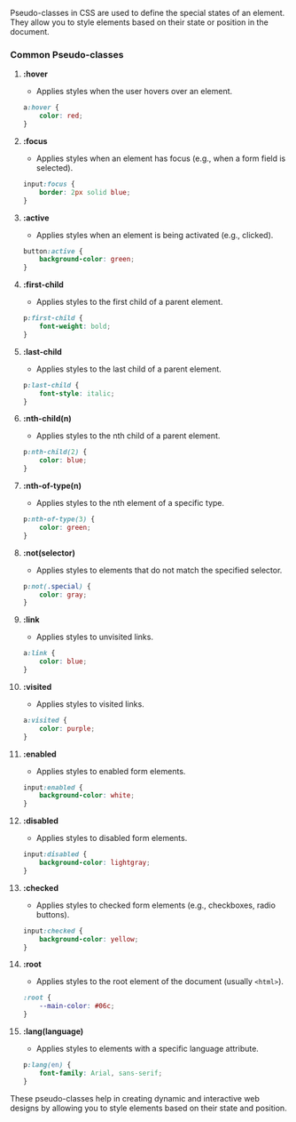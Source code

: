 Pseudo-classes in CSS are used to define the special states of an element. They allow you to style elements based on their state or position in the document.

### Common Pseudo-classes

1. **:hover**
   - Applies styles when the user hovers over an element.
   ```css
   a:hover {
       color: red;
   }
   ```

2. **:focus**
   - Applies styles when an element has focus (e.g., when a form field is selected).
   ```css
   input:focus {
       border: 2px solid blue;
   }
   ```

3. **:active**
   - Applies styles when an element is being activated (e.g., clicked).
   ```css
   button:active {
       background-color: green;
   }
   ```

4. **:first-child**
   - Applies styles to the first child of a parent element.
   ```css
   p:first-child {
       font-weight: bold;
   }
   ```

5. **:last-child**
   - Applies styles to the last child of a parent element.
   ```css
   p:last-child {
       font-style: italic;
   }
   ```

6. **:nth-child(n)**
   - Applies styles to the nth child of a parent element.
   ```css
   p:nth-child(2) {
       color: blue;
   }
   ```

7. **:nth-of-type(n)**
   - Applies styles to the nth element of a specific type.
   ```css
   p:nth-of-type(3) {
       color: green;
   }
   ```

8. **:not(selector)**
   - Applies styles to elements that do not match the specified selector.
   ```css
   p:not(.special) {
       color: gray;
   }
   ```

9. **:link**
   - Applies styles to unvisited links.
   ```css
   a:link {
       color: blue;
   }
   ```

10. **:visited**
    - Applies styles to visited links.
    ```css
    a:visited {
        color: purple;
    }
    ```

11. **:enabled**
    - Applies styles to enabled form elements.
    ```css
    input:enabled {
        background-color: white;
    }
    ```

12. **:disabled**
    - Applies styles to disabled form elements.
    ```css
    input:disabled {
        background-color: lightgray;
    }
    ```

13. **:checked**
    - Applies styles to checked form elements (e.g., checkboxes, radio buttons).
    ```css
    input:checked {
        background-color: yellow;
    }
    ```

14. **:root**
    - Applies styles to the root element of the document (usually `<html>`).
    ```css
    :root {
        --main-color: #06c;
    }
    ```

15. **:lang(language)**
    - Applies styles to elements with a specific language attribute.
    ```css
    p:lang(en) {
        font-family: Arial, sans-serif;
    }
    ```

These pseudo-classes help in creating dynamic and interactive web designs by allowing you to style elements based on their state and position.